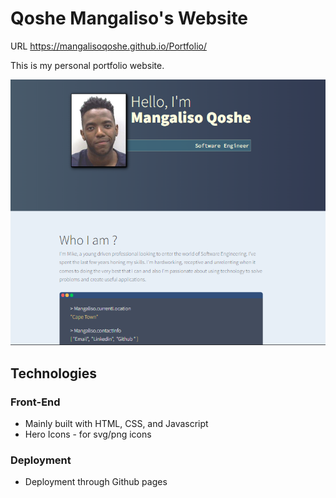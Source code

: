 # Qoshe Mangaliso's Website

URL https://mangalisoqoshe.github.io/Portfolio/

This is my personal portfolio website.

![Homepage's preview](./assets/project1.png)


## Technologies

### Front-End
- Mainly built with HTML, CSS, and Javascript
- Hero Icons - for svg/png icons


### Deployment
- Deployment through Github pages

